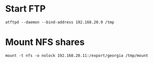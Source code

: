 # Start FTP

`atftpd --daemon --bind-address 192.168.20.9 /tmp`

# Mount NFS shares

`mount -t nfs -o nolock 192.168.20.11:/export/georgia /tmp/mount`
